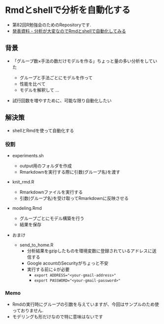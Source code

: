 # Rmdとshellで分析を自動化する

- 第82回R勉強会のためのRepositoryです.
- [発表資料 - 分析が大変なのでRmdとshellで自動化してみる](https://docs.google.com/presentation/d/1aS9nr6mfQZJKmZjbqaoiBOYqmzMWxD1y7KRt6CNFvlk/edit?usp=sharing)

## 背景

- 「グループ数×手法の数だけモデルを作る」ちょっと量の多い分析をしていた
  - グループと手法ごとにモデルを作って
  - 性能を比べて
  - モデルを解釈して ...
  
- 試行回数を増やすために、可能な限り自動化したい

## 解決策

- shellとRmdを使って自動化する

### 役割

- experiments.sh
  - output用のフォルダを作成
  - Rmarkdownを実行する際に引数(グループ名)を渡す

- knit_rmd.R
  - Rmarkdownファイルを実行する
  - 引数(グループ名)を受け取ってRmarkdownに反映させる

- modeling.Rmd
  - グループごとにモデル構築を行う
  - 結果を保存
  
- おまけ
  - send_to_home.R
    - 分析結果をgzipしたものを環境変数に登録されているアドレスに送信する
    - Google acountのSecurityがちょっと不安
    - 実行する前に↓が必要
      - `export ADDRESS="<your-gmail-address>"`
      - `export PASSWORD="<your-gmail-password>"`
  
### Memo

- Rmdの実行時にグループの引数を与えていますが、今回はサンプルのため使っておりません.
- モデリングも形だけなので特に意味はないです